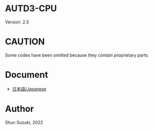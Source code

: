 # AUTD3-CPU

Version: 2.5

# CAUTION

Some codes have been omitted because they contain proprietary parts.

# Document

* [日本語/Japanese](https://shinolab.github.io/autd3/cpu/)

# Author

Shun Suzuki, 2022
